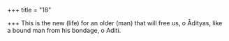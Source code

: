 +++
title = "18"

+++
This is the new (life) for an older (man) that will free us, o Ādityas, like a bound man from his bondage, o Aditi.